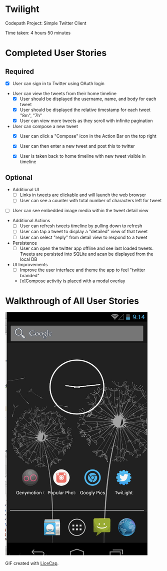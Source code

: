 Twilight
=========

Codepath Project: Simple Twitter Client

Time taken: 4 hours 50 minutes

# Completed User Stories

## Required

- [x] User can sign in to Twitter using OAuth login
- User can view the tweets from their home timeline
  - [x] User should be displayed the username, name, and body for each tweet
  - [x] User should be displayed the relative timestamp for each tweet "8m", "7h"
  - [x] User can view more tweets as they scroll with infinite pagination
- User can compose a new tweet
  - [x] User can click a "Compose" icon in the Action Bar on the top right
  - [x] User can then enter a new tweet and post this to twitter
  - [x] User is taken back to home timeline with new tweet visible in timeline


## Optional

- Additional UI
  - [ ] Links in tweets are clickable and will launch the web browser
  - [ ] User can see a counter with total number of characters left for tweet
- [ ] User can see embedded image media within the tweet detail view
- Additional Actions
  - [ ] User can refresh tweets timeline by pulling down to refresh
  - [ ] User can tap a tweet to display a "detailed" view of that tweet
  - [ ] User can select "reply" from detail view to respond to a tweet
- Persistence
  - [ ] User can open the twitter app offline and see last loaded tweets. Tweets are persisted into SQLite and acan be displayed from the local DB
- UI Improvements
  - [ ] Improve the user interface and theme the app to feel "twitter branded"
  - [x]Compose activity is placed with a modal overlay

# Walkthrough of All User Stories

![Demo](screencap.gif)

GIF created with [LiceCap](http://www.cockos.com/licecap/).